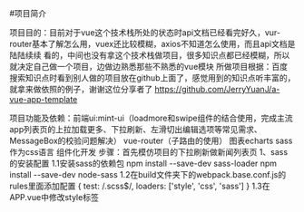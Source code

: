 #项目简介

项目目的：目前对于vue这个技术栈所处的状态时api文档已经看完好久，vur-router基本了解怎么用，vuex还比较模糊，axios不知道怎么使用，而且api文档是陆陆续续
        看的，中间也没有拿这个技术栈做项目，很多知识点都已经模糊，所以就决定自己做一个项目，边做边熟悉那些不熟悉的vue模块
所做项目根据：百度搜索知识点时看到别人做的项目放在github上面了，感觉用到的知识点听丰富的，就拿来做依照的例子，谢谢这位分享者了
            https://github.com/JerryYuanJ/a-vue-app-template

项目功能及依赖：前端ui:mint-ui（loadmore和swipe组件的结合使用，完成主流app列表页的上拉加载更多、下拉刷新、左滑切出编辑选项等常见需求、
             MessageBox的校验问题解决）
             vue-router（子路由的使用）
             图表echarts
             sass作为css语言
             组件化开发
步骤：首先模仿项目的下拉刷新做新闻列表页
      1、sass的安装配置
        1.1安装sass的依赖包
          npm install --save-dev sass-loader
          npm install --save-dev node-sass
        1.2在build文件夹下的webpack.base.conf.js的rules里面添加配置
          {
            test: /\.scss$/,
            loaders: ['style', 'css', 'sass']
          }
        1.3在APP.vue中修改style标签
          <style lang="scss">
        1.4如果把公共样式放在.scss文件里，.vue文件使用时，需要在.vue文件的style标签里引入 @import "../../assets/css/common";

      2、配置路由（没有模仿项目，只是普通配置路由方式，不过有懒加载功能）
        例如：component: r => require.ensure([], () => r(require('../components/HelloWorld')), 'HelloWorld')
      3、全局引入ui组件
        import Mint from 'mint-ui'
        Vue.use(Mint)
        import 'mint-ui/lib/style.css'
      4、使用的mint-ui组件：
        Search  //搜索框
        Loadmore   //下拉/上拉刷新
        Cell Swipe  //可滑动的单元格,增加右滑动按钮（发布、删除）
        Tabbar  //底部选项卡，点击 tab 会切换显示的页面。依赖 tab-item 组件


vuex具体怎么使用，请看印象笔记里面的“非常全面的vuex----mutation和action的基本使用方法”一文，网上地址：https://blog.csdn.net/ywl570717586/article/details/80136455
